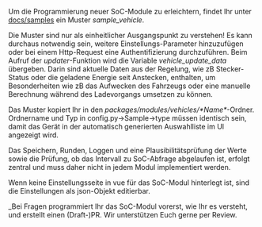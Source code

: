 Um die Programmierung neuer SoC-Module zu erleichtern, findet Ihr unter [docs/samples](https://github.com/openWB/core/tree/master/docs/samples?v30-12-2022) ein Muster _sample_vehicle_.

Die Muster sind nur als einheitlicher Ausgangspunkt zu verstehen! Es kann durchaus notwendig sein, weitere Einstellungs-Parameter hinzuzufügen oder bei einem Http-Request eine Authentifizierung durchzuführen. Beim Aufruf der _updater_-Funktion wird die Variable _vehicle_update_data_ übergeben. Darin sind aktuelle Daten aus der Regelung, wie zB Stecker-Status oder die geladene Energie seit Anstecken, enthalten, um Besonderheiten wie zB das Aufwecken des Fahrzeugs oder eine manuelle Berechnung während des Ladevorgangs umsetzen zu können.

Das Muster kopiert Ihr in den _packages/modules/vehicles/\*Name\*_-Ordner. Ordnername und Typ in config.py->Sample->type müssen identisch sein, damit das Gerät in der automatisch generierten Auswahlliste im UI angezeigt wird.

Das Speichern, Runden, Loggen und eine Plausibilitätsprüfung der Werte sowie die Prüfung, ob das Intervall zu SoC-Abfrage abgelaufen ist, erfolgt zentral und muss daher nicht in jedem Modul implementiert werden.

Wenn keine Einstellungsseite in vue für das SoC-Modul hinterlegt ist, sind die Einstellungen als json-Objekt editierbar.

_Bei Fragen programmiert Ihr das SoC-Modul vorerst, wie Ihr es versteht, und erstellt einen (Draft-)PR. Wir unterstützen Euch gerne per Review.
